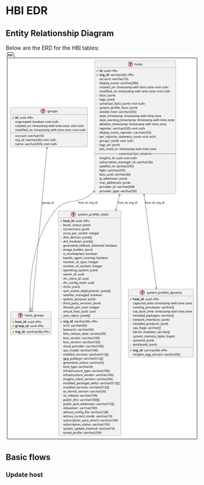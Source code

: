 # HBI EDR

## Entity Relationship Diagram
Below are the ERD for the HBI tables:
![HBI EDR](./images/entity-relationship-diagram.png)

## Basic flows

### Update host
